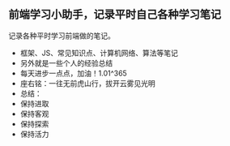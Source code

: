 ## 前端学习小助手，记录平时自己各种学习笔记
记录各种平时学习前端做的笔记。

- 框架、JS、常见知识点、计算机网络、算法等笔记
- 另外就是一些个人的经验总结
- 每天进步一点点，加油！1.01^365
- 座右铭：一往无前虎山行，拔开云雾见光明
- 总结：
- 保持进取
- 保持客观
- 保持探索
- 保持活力
